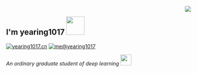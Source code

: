 <img align='right' src="https://github-readme-stats.vercel.app/api?username=yearing1017&show_icons=true">

<h2> I'm yearing1017 <img src="https://media.giphy.com/media/12oufCB0MyZ1Go/giphy.gif" width="50"></h2>

[![yearing1017.cn](https://img.shields.io/static/v1?label=yearing1017.cn&message=%20&color=yellow&logo=&style=flat-square&logoColor=white)](http://yearing1017.cn/)
[![me@yearing1017](https://img.shields.io/static/v1?label=yearing1017@126.com&message=%20&color=red&logo=gmail&style=flat-square&logoColor=white)](mailto:yearing1017@126.com)

<p><em>An ordinary graduate student of deep learning
<img src="https://media.giphy.com/media/WUlplcMpOCEmTGBtBW/giphy.gif" width="30"> 
</em></p>
